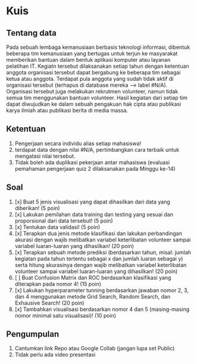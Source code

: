# Kuis

## Tentang data

Pada sebuah lembaga kemanusiaan berbasis teknologi informasi, dibentuk beberapa tim kemanusiaan yang bertugas untuk terjun ke masyarakat memberikan bantuan dalam bentuk aplikasi komputer atau layanan pelatihan IT.  Kegiatn tersebut dilaksanakan setiap tahun dengan ketentuan anggota organisasi tersebut dapat bergabung ke beberapa tim sebagai ketua atau anggota. Terdapat pula anggota yang sudah tidak aktif di organisasi tersebut (terhapus di database mereka —> label #N/A).  Organisasi tersebut juga melakukan rekrutmen volunteer, namun tidak semua tim menggunakan bantuan volunteer. Hasil kegiatan dari setiap tim dapat diwujudkan ke dalam sebuah pengakuan hak cipta atau publikasi karya ilmiah atau publikasi berita di media massa.

## Ketentuan

1. Pengerjaan secara individu alias setiap mahasiswa!
2. terdapat data dengan nilai #N/A, pertimbangkan cara terbaik untuk mengatasi nilai tersebut.
3. Tidak boleh ada duplikasi pekerjaan antar mahasiswa (evaluasi pemahaman pengerjaan quiz 2 dilaksanakan pada Minggu ke-14)

## Soal

1. [x] Buat 5 jenis visualisasi yang dapat dihasilkan dari data yang diberikan! (5 poin)
2. [x] Lakukan pemilahan data training dan testing yang sesuai dan proporsional dari data tersebut! (5 poin)
3. [x] Tentukan data validasi! (5 poin)
4. [x] Terapkan dua jenis metode klasifikasi dan lakukan perbandingan akurasi  dengan wajib melibatkan variabel keterlibatan volunteer sampai variabel luaran-luaran yang dihasilkan! (20 poin)
5. [x] Terapkan sebuah metode prediksi (berdasarkan tahun, misal: jumlah kegiatan pada tahun tertentu sebagai x dan jumlah  luaran sebagai y) serta hitung akurasinya dengan wajib melibatkan variabel keterlibatan volunteer sampai variabel luaran-luaran yang dihasilkan! (20 poin)
6. [ ] Buat Confusion Matrix dan ROC berdasarkan klasifikasi yang diterapkan pada nomor 4! (15 poin)
7. [x] Lakukan hyperparameter tunning berdasarkan jawaban nomor 2, 3, dan 4 menggunakan metode Grid Search, Random Search, dan Exhausive Search! (20 poin)
8. [x] Tambahkan visualisasi berdasarkan nomor 4 dan 5 (masing-masing nomor minimal satu visualisasi)! (10 poin)

## Pengumpulan

1. Cantumkan link Repo atau Google Collab (jangan lupa set Public)
2. Tidak perlu ada video presentasi
